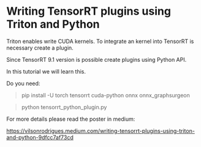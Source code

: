 # Writing TensorRT plugins using Triton and Python

Triton enables write CUDA kernels. To integrate an kernel into TensorRT is necessary create a plugin.

Since TensorRT 9.1 version is possible create plugins using Python API. 

In this tutorial we will learn this.

Do you need:

> pip install -U torch tensorrt cuda-python onnx onnx_graphsurgeon

> python tensorrt_python_plugin.py

For more details please read the poster in medium: 

https://vilsonrodrigues.medium.com/writing-tensorrt-plugins-using-triton-and-python-9dfcc7af73cd
